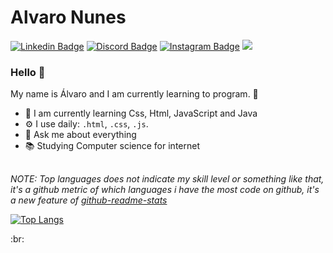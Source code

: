 # Alvaro Nunes

[![Linkedin Badge](https://img.shields.io/badge/-LinkedIn-blue?style=flat&logo=LinkedIn&logoColor=white)](https://www.linkedin.com/in/alvaronunes016//)
[![Discord Badge](https://img.shields.io/badge/-Discord-7289DA?style=flat&logo=Discord&logoColor=white)](https://discord.gg/cxFuBqRs)
[![Instagram Badge](https://img.shields.io/badge/-Instagram-C13584?style=flat&logo=Instagram&logoColor=white)](https://www.instagram.com/alvaro_hntr/)
![](https://komarev.com/ghpvc/?username=Alvaro-Nunes&label=Profile+Views&style=flat&color=gray)



### Hello 👋

My name is Álvaro and I am currently learning to program. 📡

- 🌱 I am currently learning Css, Html, JavaScript and Java
- ⚙️ I use daily:  `.html`, `.css`, `.js`.
- 💬 Ask me about everything
- 📚 Studying Computer science for internet

##
*NOTE: Top languages does not indicate my skill level or something like that, it's a github metric of which languages i have the most code on github, it's a new feature of [github-readme-stats](https://github.com/anuraghazra/github-readme-stats)*

[![Top Langs](https://github-readme-stats.vercel.app/api/top-langs/?username=Alvaro-Nunes&layout=compact)](https://github.com/anuraghazra/github-readme-stats)


:br: